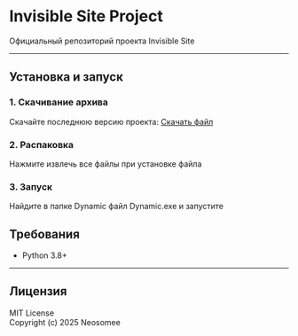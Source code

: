 # Invisible Site Project
Официальный репозиторий проекта Invisible Site

---

## Установка и запуск

### 1. Скачивание архива
Скачайте последнюю версию проекта: 
[Скачать файл](https://neosomee.github.io/Invisible-site/)

### 2. Распаковка
Нажмите извлечь все файлы при установке файла

### 3. Запуск
Найдите в папке Dynamic файл Dynamic.exe и запустите

## Требования
- Python 3.8+


---



## Лицензия
MIT License  
Copyright (c) 2025 Neosomee
